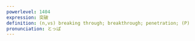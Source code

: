 ```yaml
---
powerlevel: 1404
expression: 突破
definition: (n,vs) breaking through; breakthrough; penetration; (P)
pronunciation: とっぱ
---
```

